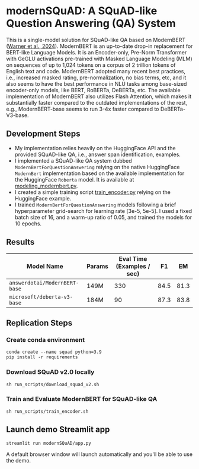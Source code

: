 # modernSQuAD: A SQuAD-like Question Answering (QA) System

This is a single-model solution for SQuAD-like QA based on ModernBERT ([Warner et al., 2024](https://arxiv.org/abs/2412.13663)). 
ModernBERT is an up-to-date drop-in replacement for BERT-like Language Models. 
It is an Encoder-only, Pre-Norm Transformer with GeGLU activations pre-trained with Masked Language Modeling (MLM) on sequences of up to 1,024 tokens on a corpus of 2 trillion tokens of English text and code.
ModernBERT adopted many recent best practices, i.e., increased masked rating, pre-normalization, no bias terms, etc, and it also seems to have the best performance in NLU tasks among base-sized encoder-only models, like BERT, RoBERTa, DeBERTa, etc. 
The available implementation of ModernBERT also utilizes Flash Attention, which makes it substantially faster compared to the outdated implementations of the rest, e.g., ModernBERT-base seems to run 3-4x faster compared to DeBERTa-V3-base.

## Development Steps

* My implementation relies heavily on the HuggingFace API and the provided SQuAD-like QA, i.e., answer span identification, examples. 
* I implemented a SQuAD-like QA system dubbed `ModernBertForQuestionAnswering` relying on the native HuggingFace `ModernBert` implementation based on the available implementation for the HuggingFace `Roberta` model. It is available at [modeling_modernbert.py](src%2Fmodels%2Fmodernbert%2Fmodeling_modernbert.py).
* I created a simple training script [train_encoder.py](src%2Ftrainer%2Ftrain_encoder.py) relying on the HuggingFace example.
* I trained `ModernBertForQuestionAnswering` models following a brief hyperparameter grid-search for learning rate [3e-5, 5e-5]. I used a fixed batch size of 16, and a warm-up ratio of 0.05, and trained the models for 10 epochs.


## Results

| Model Name                    | Params | Eval Time (Examples / sec) | F1     | EM   |
|-------------------------------|--------|----------------------------|--------|------|
| `answerdotai/ModernBERT-base` | 149M   | 330                        | 84.5   | 81.3 |
| `microsoft/deberta-v3-base`   | 184M   | 90                         | 87.3   | 83.8 |


## Replication Steps

### Create conda environment

````shell
conda create --name squad python=3.9
pip install -r requirements
````

### Download SQuAD v2.0 locally

```shell
sh run_scripts/download_squad_v2.sh
```

### Train and Evaluate ModernBERT for SQuAD-like QA

```shell
sh run_scripts/train_encoder.sh
```


## Launch demo Streamlit app

````shell
streamlit run modernSQuAD/app.py
````

A default browser window will launch automatically and you'll be able to use the demo.